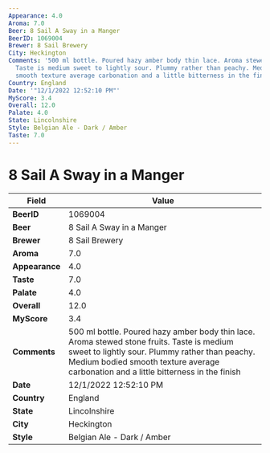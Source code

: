 ```yaml
---
Appearance: 4.0
Aroma: 7.0
Beer: 8 Sail A Sway in a Manger
BeerID: 1069004
Brewer: 8 Sail Brewery
City: Heckington
Comments: '500 ml bottle. Poured hazy amber body thin lace. Aroma stewed stone fruits.
  Taste is medium sweet to lightly sour. Plummy rather than peachy. Medium bodied
  smooth texture average carbonation and a little bitterness in the finish '
Country: England
Date: '"12/1/2022 12:52:10 PM"'
MyScore: 3.4
Overall: 12.0
Palate: 4.0
State: Lincolnshire
Style: Belgian Ale - Dark / Amber
Taste: 7.0
---
```


# 8 Sail A Sway in a Manger

| Field         | Value |
|---------------|-------|
| **BeerID** | 1069004 |
| **Beer** | 8 Sail A Sway in a Manger |
| **Brewer** | 8 Sail Brewery |
| **Aroma** | 7.0 |
| **Appearance** | 4.0 |
| **Taste** | 7.0 |
| **Palate** | 4.0 |
| **Overall** | 12.0 |
| **MyScore** | 3.4 |
| **Comments** | 500 ml bottle. Poured hazy amber body thin lace. Aroma stewed stone fruits. Taste is medium sweet to lightly sour. Plummy rather than peachy. Medium bodied smooth texture average carbonation and a little bitterness in the finish  |
| **Date** | 12/1/2022 12:52:10 PM |
| **Country** | England |
| **State** | Lincolnshire |
| **City** | Heckington |
| **Style** | Belgian Ale - Dark / Amber |
